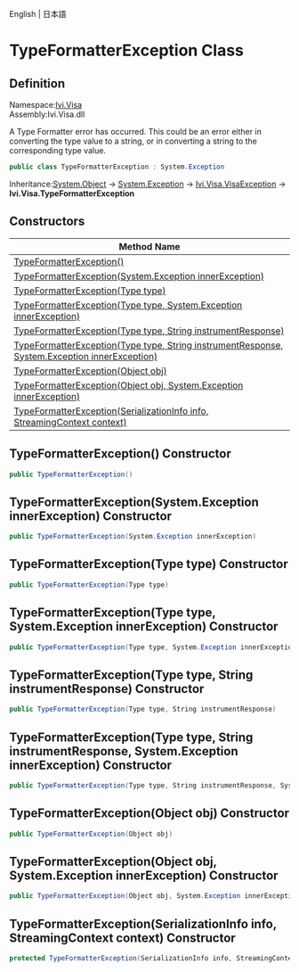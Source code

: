 English | 日本語

# TypeFormatterException Class

## Definition
Namespace:[Ivi.Visa](../Visa.md)<BR>
Assembly:Ivi.Visa.dll<BR>

A Type Formatter error has occurred.  This could be an error either in converting the type value to a string, or in converting a string to the corresponding type value.

```C#
public class TypeFormatterException : System.Exception
```

Inheritance:[System.Object](https://learn.microsoft.com/en-us/dotnet/api/system.object) -> [System.Exception](https://learn.microsoft.com/en-us/dotnet/api/system.exception) -> [Ivi.Visa.VisaException](VisaException.md) -> **Ivi.Visa.TypeFormatterException**

## Constructors

|Method Name|
|---|
|[TypeFormatterException()](#TypeFormatterException-Constructor)
|[TypeFormatterException(System.Exception innerException)](#TypeFormatterExceptionSystemException-innerException-Constructor)|
|[TypeFormatterException(Type type)](#TypeFormatterExceptionType-type-Constructor)|
|[TypeFormatterException(Type type, System.Exception innerException)](#TypeFormatterExceptionType-type-SystemException-innerException-Constructor)|
|[TypeFormatterException(Type type, String instrumentResponse)](#TypeFormatterExceptionType-type-String-instrumentResponse-Constructor)|
|[TypeFormatterException(Type type, String instrumentResponse, System.Exception innerException)](#TypeFormatterExceptionType-type-String-instrumentResponse-SystemException-innerException-Constructor)|
|[TypeFormatterException(Object obj)](#TypeFormatterExceptionObject-obj-Constructor)|
|[TypeFormatterException(Object obj, System.Exception innerException)](#TypeFormatterExceptionObject-obj-SystemException-innerException-Constructor)|
|[TypeFormatterException(SerializationInfo info, StreamingContext context)](#TypeFormatterExceptionSerializationInfo-info-StreamingContext-context-Constructor)|

## TypeFormatterException() Constructor
```C#
public TypeFormatterException()
```
## TypeFormatterException(System.Exception innerException) Constructor
```C#
public TypeFormatterException(System.Exception innerException)
```
## TypeFormatterException(Type type) Constructor
```C#
public TypeFormatterException(Type type)
```
## TypeFormatterException(Type type, System.Exception innerException) Constructor
```C#
public TypeFormatterException(Type type, System.Exception innerException)
```
## TypeFormatterException(Type type, String instrumentResponse) Constructor
```C#
public TypeFormatterException(Type type, String instrumentResponse)
```
## TypeFormatterException(Type type, String instrumentResponse, System.Exception innerException) Constructor
```C#
public TypeFormatterException(Type type, String instrumentResponse, System.Exception innerException)
```
## TypeFormatterException(Object obj) Constructor
```C#
public TypeFormatterException(Object obj)
```
## TypeFormatterException(Object obj, System.Exception innerException) Constructor
```C#
public TypeFormatterException(Object obj, System.Exception innerException)
```
## TypeFormatterException(SerializationInfo info, StreamingContext context) Constructor
```C#
protected TypeFormatterException(SerializationInfo info, StreamingContext context)
```
